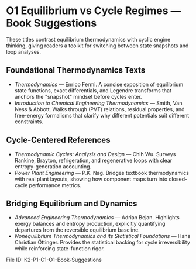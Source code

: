 # O1 Equilibrium vs Cycle Regimes — Book Suggestions

These titles contrast equilibrium thermodynamics with cyclic engine thinking, giving readers a toolkit for switching between state snapshots and loop analyses.

## Foundational Thermodynamics Texts
- *Thermodynamics* — Enrico Fermi. A concise exposition of equilibrium state functions, exact differentials, and Legendre transforms that anchors the "snapshot" mindset before cycles enter.
- *Introduction to Chemical Engineering Thermodynamics* — Smith, Van Ness & Abbott. Walks through \(PVT\) relations, residual properties, and free-energy formalisms that clarify why different potentials suit different constraints.

## Cycle-Centered References
- *Thermodynamic Cycles: Analysis and Design* — Chih Wu. Surveys Rankine, Brayton, refrigeration, and regenerative loops with clear entropy-generation accounting.
- *Power Plant Engineering* — P.K. Nag. Bridges textbook thermodynamics with real plant layouts, showing how component maps turn into closed-cycle performance metrics.

## Bridging Equilibrium and Dynamics
- *Advanced Engineering Thermodynamics* — Adrian Bejan. Highlights exergy balances and entropy production, explicitly quantifying departures from the reversible equilibrium baseline.
- *Nonequilibrium Thermodynamics and its Statistical Foundations* — Hans Christian Öttinger. Provides the statistical backing for cycle irreversibility while reinforcing state-function rigor.

File ID: K2-P1-C1-O1-Book-Suggestions
